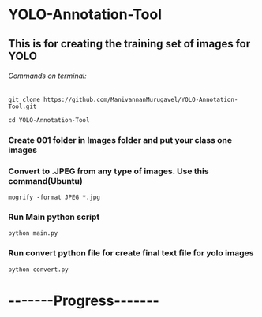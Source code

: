 # YOLO-Annotation-Tool
## This is for creating the training set of images for YOLO

###### Commands on terminal:
```
git clone https://github.com/ManivannanMurugavel/YOLO-Annotation-Tool.git

cd YOLO-Annotation-Tool
```
### Create 001 folder in Images folder and put your class one images

### Convert to .JPEG from any type of images. Use this command(Ubuntu)

```mogrify -format JPEG *.jpg```

### Run Main python script 

 ``` python main.py ```

### Run convert python file for create final text file for yolo images 

```python convert.py```
# -------Progress-------
